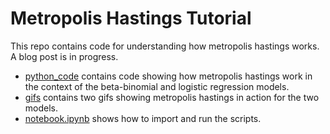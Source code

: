 # Metropolis Hastings Tutorial

This repo contains code for understanding how metropolis hastings works. A blog post is in progress.

  - [python_code](https://github.com/JulietteFranque/metropolis_hastings_tutorial/tree/main/python_code) contains code showing how metropolis hastings work in the context of the beta-binomial and logistic regression models.
  - [gifs](https://github.com/JulietteFranque/metropolis_hastings_tutorial/tree/main/gifs) contains two gifs showing metropolis hastings in action for the two models.
  - [notebook.ipynb](https://github.com/JulietteFranque/metropolis_hastings_tutorial/blob/main/notebook.ipynb) shows how to import and run the scripts.
